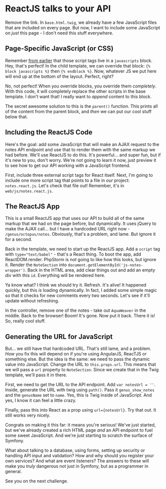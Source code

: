 # ReactJS talks to your API

Remove the link. In `base.html.twig`, we already have a few JavaScript files that
are included on every page. But now, I want to include some JavaScript on *just*
this page - I don't need this stuff everywhere.

## Page-Specific JavaScript (or CSS)

Remember [from earlier](/screencast/symfony/layout-assets) that those script tags
live in a `javascripts` block. Hey, that's perfect! In the child template, we can
override that block: `{% block javascripts %}` then `{% endblock %}`. Now, whatever
JS we put here will end up at the bottom of the layout. Perfect, right?

No, not perfect! When you override blocks, you override them *completely*. With this
code, it will completely replace the other scripts in the base template. I don't want
that! I really want to *append* content to this block.

The secret awesome solution to this is the `parent()` function. This prints all of
the content from the parent block, and *then* we can put our cool stuff below that.

## Including the ReactJS Code

Here's the goal: add some JavaScript that will make an AJAX request to the notes
API endpoint and use that to render them with the same markup we had before. We'll
use ReactJS to do this. It's powerful... and super fun, but if it's new to you, don't
worry. We're not going to learn it now, just preview it to see how to get our API
working with a JavaScript frontend.

First, include three external script tags for React itself. Next, I'm going to include
one more script tag that points to a file in *our* project: `notes.react.js`. Let's
check that file out! Remember, it's in `web/js/notes.react.js`.

## The ReactJS App

This is a small ReactJS app that uses our API to build all of the same markup that
we had on the page before, but dynamically. It uses jQuery to make the AJAX call...
but I have a hardcoded URL right now - `/genus/octopus/notes`. Obviously, that's
a problem, and lame. But ignore it for a second.

Back in the template, we need to start up the ReactJS app. Add a `script` tag with
`type="text/babel"` - that's a React thing. To boot the app, add ReactDOM.render.
PhpStorm is *not* going to like how this looks, but ignore it. Render the `NoteSection`
into `document.getElementById('js-notes-wrapper')`. Back in the HTML area, add clear
things out and add an empty div with this `id`. Everything will be rendered here.

Ya know what? I think we should try it. Refresh. It's alive! It happened quickly,
but this *is* loading dynamically. In fact, I added some simple magic so that it
checks for new comments every two seconds. Let's see if it'll update without refreshing.

In the controller, remove one of the notes - take out `AquaWeaver` in the middle.
Back to the browser! Boom! It's gone. Now put it back. There it is! So, really cool
stuff.

## Generating the URL for JavaScript

But... we still have that hardcoded URL. That's still lame, and a problem. *How*
you fix this will depend on if you're using AngularJS, ReacTJS or something else.
But the idea is the same: we need to pass the dynamic value into JavaScript. Change
the URL to `this.props.url`. This means that we will pass a `url` property to `NoteSection`.
Since we create that in the Twig template, we'll pass it in there.

First, we need to get the URL to the API endpoint. Add `var notesUrl = ''`. Inside,
generate the URL with twig using `path()`. Pass it `genus_show_notes` and the `genusName`
set to `name`. Yes, this is Twig inside of JavaScript. And yes, I know it can feel
a little crazy.

Finally, pass this into React as a prop using `url={notesUrl}`. Try that out. It
still works very nicely.

Congrats on making it this far: it means you're serious! We've just started, but
we've already created a rich HTML page *and* an API endpoint to fuel some sweet JavaScript.
And we're just starting to scratch the surface of Symfony.

What about talking to a database, using forms, setting up security or handling API
input and validation? How and why should you register your own services? And what
are event listeners? The answers to these will make you *truly* dangerous not just
in Symfony, but as a programmer in general.

See you on the next challenge.
